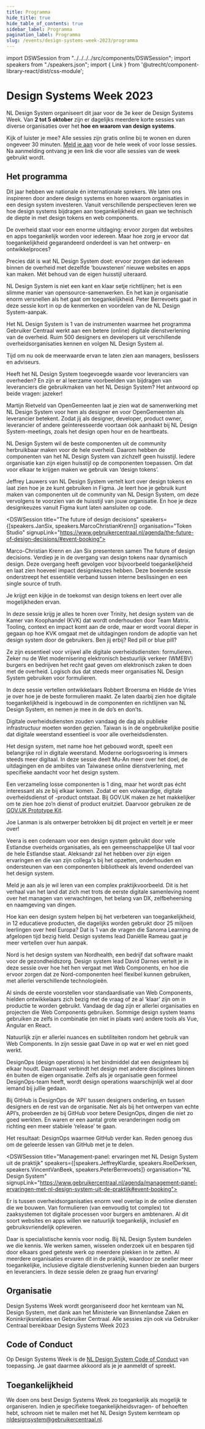 ```yaml
---
title: Programma
hide_title: true
hide_table_of_contents: true
sidebar_label: Programma
pagination_label: Programma
slug: /events/design-systems-week-2023/programma
---
```


import DSWSession from "../../../../src/components/DSWSession";
import speakers from "./speakers.json";
import { Link } from '@utrecht/component-library-react/dist/css-module';

# Design Systems Week 2023

NL Design System organiseert dit jaar voor de 3e keer de Design Systems Week. Van **2 tot 5 oktober** zijn er dagelijks meerdere korte sessies van diverse organisaties over het **hoe en waarom van design systems**.

Kijk of luister je mee? Alle sessies zijn gratis online bij te wonen en duren ongeveer 30 minuten. [Meld je aan](https://www.gebruikercentraal.nl/agenda/design-systems-week-2023/#event-booking) voor de hele week of voor losse sessies. Na aanmelding ontvang je een link die voor alle sessies van de week gebruikt wordt.

## Het programma

Dit jaar hebben we nationale én internationale sprekers. We laten ons inspireren door andere design systems en horen waarom organisaties in een design system investeren. Vanuit verschillende perspectieven leren we hoe design systems bijdragen aan toegankelijkheid en gaan we technisch de diepte in met design tokens en web components.

<DSWSession title="Toe­gan­kelijk­heid verzekeren met NL Design System" speakers={[speakers.PeterBerrevoets]} organisation="NL Design System" signupLink="https://www.gebruikercentraal.nl/agenda/toegankelijkheid-verzekeren-met-nl-design-system#event-booking">

De overheid staat voor een enorme uitdaging: ervoor zorgen dat websites en apps toegankelijk worden voor iedereen. Maar hoe zorg je ervoor dat toegankelijkheid gegarandeerd onderdeel is van het ontwerp- en ontwikkelproces?

Precies dát is wat NL Design System doet: ervoor zorgen dat iedereen binnen de overheid met dezelfde ‘bouwstenen’ nieuwe websites en apps kan maken. Mét behoud van de eigen huisstijl uiteraard.

NL Design System is niet een kant en klaar setje richtlijnen; het is een slimme manier van opensource-samenwerken. En het kan je organisatie enorm versnellen als het gaat om toegankelijkheid. Peter Berrevoets gaat in deze sessie kort in op de kenmerken en voordelen van de NL Design System-aanpak.

Het NL Design System is 1 van de instrumenten waarmee het programma Gebruiker Centraal werkt aan een betere (online) digitale dienstverlening van de overheid. Ruim 500 designers en developers uit verschillende overheidsorganisaties kennen en volgen NL Design System al.

Tijd om nu ook de meerwaarde ervan te laten zien aan managers, beslissers en adviseurs.

</DSWSession>

<DSWSession title="Waarom wij als leverancier werken met NL Design System" speakers={[speakers.MartijnRietveld]} organisation="OpenGemeenten" signupLink="https://www.gebruikercentraal.nl/agenda/waarom-wij-als-leverancier-werken-met-nl-design-system#event-booking">

Heeft het NL Design System toegevoegde waarde voor leveranciers van overheden? En zijn er al leerzame voorbeelden van bijdragen van leveranciers die gebruikmaken van het NL Design System? Het antwoord op beide vragen: jazeker!

Martijn Rietveld van OpenGemeenten laat je zien wat de samenwerking met NL Design System voor hem als designer en voor OpenGemeenten als leverancier betekent. Zodat jij als designer, developer, product owner, leverancier of andere geïnteresseerde voortaan óók aanhaakt bij NL Design System-meetings, zoals het design open hour en de heartbeats.

</DSWSession>

<DSWSession title="Onze componenten, jouw huisstijl: over design tokens" speakers={[speakers.JeffreyLauwers]} organisation="NL Design System" signupLink="https://www.gebruikercentraal.nl/agenda/waarom-wij-als-leverancier-werken-met-nl-design-system#event-booking">

NL Design System wil de beste componenten uit de community herbruikbaar maken voor de hele overheid. Daarom hebben de componenten van het NL Design System van zichzelf geen huisstijl. Iedere organisatie kan zijn eigen huisstijl op de componenten toepassen. Om dat voor elkaar te krijgen maken we gebruik van ‘design tokens’.

Jeffrey Lauwers van NL Design System vertelt kort over design tokens en laat zien hoe je ze kunt gebruiken in Figma. Je leert hoe je gebruik kunt maken van componenten uit de community van NL Design System, om deze vervolgens te voorzien van de huisstijl van jouw organisatie. En hoe je deze designkeuzes vanuit Figma kunt laten aansluiten op code.

</DSWSession>

<DSWSession title="The future of design decisions" speakers={[speakers.JanSix, speakers.MarcoChristianKrenn]} organisation="Token Studio" signupLink="https://www.gebruikercentraal.nl/agenda/the-future-of-design-decisions/#event-booking">

Marco-Christian Krenn en Jan Six presenteren samen The future of design decisions. Verdiep je in de overgang van design tokens naar dynamisch design. Deze overgang heeft gevolgen voor bijvoorbeeld toegankelijkheid en laat zien hoeveel impact designkeuzes hebben. Deze boeiende sessie onderstreept het essentiële verband tussen interne beslissingen en een single source of truth.

Je krijgt een kijkje in de toekomst van design tokens en leert over alle mogelijkheden ervan.

</DSWSession>

<DSWSession title="Trinity: het design system van de KvK" speakers={[speakers.HulyaBozkurt,speakers.JoshuaGrootveld]} organisation="Kamer van Koophandel" signupLink="https://www.gebruikercentraal.nl/agenda/trinity-het-design-system-van-de-kvk#event-booking">

In deze sessie krijg je alles te horen over Trinity, het design system van de Kamer van Koophandel (KVK) dat wordt onderhouden door Team Matrix. Tooling, context en impact komt aan de orde, maar er wordt vooral dieper in gegaan op hoe KVK omgaat met de uitdagingen rondom de adoptie van het design system door de gebruikers. Ben jij erbij? Red pill or blue pill?

</DSWSession>

<DSWSession title="Toegan­kelijke formulieren met NL Design System" speakers={[speakers.RobbertBroersma,speakers.HiddeDeVries]} organisation="NL Design System" signupLink="https://www.gebruikercentraal.nl/agenda/toegankelijke-formulieren-met-nl-design-system#event-booking">

Ze zijn essentieel voor vrijwel alle digitale overheidsdiensten: formulieren. Zeker nu de Wet modernisering elektronisch bestuurlijk verkeer (WMEBV) burgers en bedrijven het recht gaat geven om elektronisch zaken te doen met de overheid. Logisch dus dat steeds meer organisaties NL Design System gebruiken voor formulieren.

In deze sessie vertellen ontwikkelaars Robbert Broersma en Hidde de Vries je over hoe je de beste formulieren maakt. Ze laten daarbij zien hoe digitale toegankelijkheid is ingebouwd in de componenten en richtlijnen van NL Design System, en nemen je mee in de do’s en don’ts.

</DSWSession>

<DSWSession title="Design systems as public infrastructure" speakers={[speakers.MuAnChiou]} organisation=" Public Digital Innovation Space, Cabinet Office, Taiwan" signupLink="https://www.gebruikercentraal.nl/agenda/design-systems-as-public-infrastructure#event-booking">

Digitale overheidsdiensten zouden vandaag de dag als publieke infrastructuur moeten worden gezien. Taiwan is in de ongebruikelijke positie dat digitale weerstand essentieel is voor alle overheidsdiensten.

Het design system, met name hoe het gebouwd wordt, speelt een belangrijke rol in digitale weerstand. Moderne oorlogsvoering is immers steeds meer digitaal. In deze sessie deelt Mu-An meer over het doel, de uitdagingen en de ambiites van Taiwanese online dienstverlening, met specifieke aandacht voor het design system.

</DSWSession>

<DSWSession title="The GOV.UK Prototype Kit" speakers={[speakers.JoeLanman]} organisation="GOV.UK" signupLink="https://www.gebruikercentraal.nl/agenda/the-gov-uk-prototype-kit#event-booking">

Een verzameling losse componenten is 1 ding, maar het wordt pas écht interessant als ze bij elkaar komen. Zodat er een volwaardige, digitale overheidsdienst of -product ontstaat. Bij GOV.UK maken ze het makkelijker om te zien hoe zo’n dienst of product eruitziet. Daarvoor gebruiken ze de [GOV.UK Prototype Kit](https://prototype-kit.service.gov.uk/docs/).

Joe Lanman is als ontwerper betrokken bij dit project en vertelt je er meer over!

</DSWSession>

<DSWSession title="Estonia Design System" speakers={[speakers.AleksandrBeliaev]} organisation="Nortal" signupLink="https://www.gebruikercentraal.nl/agenda/estland-design-system#event-booking">

Veera is een codenaam voor een design system gebruikt door vele Estlandse overheids organisaties, als een gemeenschappelijke UI taal voor de hele Estlandse staat. Aleksandr zal het hebben over zijn eigen ervaringen en die van zijn collega's bij het opzetten, onderhouden en ondersteunen van een componenten bibliotheek als levend onderdeel van het design system.

Meld je aan als je wil leren van een complex praktijkvoorbeeld. Dit is het verhaal van het land dat zich met trots de eerste digitale samenleving noemt over het managen van verwachtingen, het belang van DX, zelfbeheersing en naamgeving van dingen.

</DSWSession>

<DSWSession title="Betere toegankelijkheid met een design system" speakers={[speakers.DanielleRameau]} organisation="Sanoma Learning" signupLink="https://www.gebruikercentraal.nl/agenda/betere-toegankelijkheid-met-een-design-system#event-booking">

Hoe kan een design system helpen bij het verbeteren van toegankelijkheid, in 12 educatieve producten, die dagelijks worden gebruikt door 25 miljoen leerlingen over heel Europa? Dat is 1 van de vragen die Sanoma Learning de afgelopen tijd bezig hield. Design systems lead Daniëlle Rameau gaat je meer vertellen over hun aanpak.

</DSWSession>

<DSWSession title="Design Systems & Web Components: what works & what doesn’t" speakers={[speakers.DavidDarnes]} organisation="Nordhealth" signupLink="https://www.gebruikercentraal.nl/agenda/design-systems-web-components-what-works-what-doesnt#event-booking">

Nord is het design system van Nordhealth, een bedrijf dat software maakt voor de gezondheidszorg. Design system lead David Darnes vertelt je in deze sessie over hoe het hen vergaat met Web Components, en hoe die ervoor zorgen dat ze Nord-componenten heel flexibel kunnen gebruiken, met allerlei verschillende technologieën.

Al sinds de eerste voorstellen voor standaardisatie van Web Components, hielden ontwikkelaars zich bezig met de vraag of ze al ‘klaar’ zijn om in productie te worden gebruikt. Vandaag de dag zijn er allerlei organisaties en projecten die Web Components gebruiken. Sommige design system teams gebruiken ze zelfs in combinatie (en niet in plaats van) andere tools als Vue, Angular en React.

Natuurlijk zijn er allerlei nuances en subtiliteiten rondom het gebruik van Web Components. In zijn sessie gaat Dave in op wat er wel en niet goed werkt.

</DSWSession>

<DSWSession title="DesignOps: designing the API of design teams" speakers={[speakers.InayailiLeon]} organisation="GitHub" signupLink="https://www.gebruikercentraal.nl/agenda/designops-designing-the-api-of-design-teams#event-booking">

DesignOps (design operations) is het bindmiddel dat een designteam bij elkaar houdt. Daarnaast verbindt het design met andere disciplines binnen én buiten de eigen organisatie. Zelfs als je organisatie geen formeel DesignOps-team heeft, wordt design operations waarschijnlijk wel al door iemand bij jullie gedaan.

Bij GitHub is DesignOps de ‘API’ tussen designers onderling, en tussen designers en de rest van de organisatie. Net als bij het ontwerpen van echte API’s, probeerden ze bij GitHub voor betere DesignOps, dingen die niet zo goed werkten. En waren er een aantal grote veranderingen nodig om richting een meer stabiele ‘release’ te gaan.

Het resultaat: DesignOps waarmee GitHub verder kan. Reden genoeg dus om de geleerde lessen van GitHub met je te delen.

</DSWSession>

<DSWSession title="Management-panel: ervaringen met NL Design System uit de praktijk" speakers={[speakers.JeffreyKlardie, speakers.RoelDerksen, speakers.VincentVanBeek, speakers.PeterBerrevoets]} organisation="NL Design System" signupLink="https://www.gebruikercentraal.nl/agenda/management-panel-ervaringen-met-nl-design-system-uit-de-praktijk#event-booking">

Er is tussen overheidsorganisaties enorm veel overlap in de online diensten die we bouwen. Van formulieren (van eenvoudig tot complex) tot zaaksystemen tot digitale processen voor burgers en ambtenaren. Al dit soort websites en apps willen we natuurlijk toegankelijk, inclusief en gebruiksvriendelijk opleveren.

Daar is specialistische kennis voor nodig. Bij NL Design System bundelen we die kennis. We werken samen, wisselen onderzoek uit en besparen tijd door elkaars goed geteste werk op meerdere plekken in te zetten. Al meerdere organisaties ervaren dit in de praktijk, waardoor ze sneller meer toegankelijke, inclusieve digitale dienstverlening kunnen bieden aan burgers en leveranciers. In deze sessie delen ze graag hun ervaring!

</DSWSession>

## Organisatie

Design Systems Week wordt georganiseerd door het kernteam van NL Design System, met dank aan het Ministerie van Binnenlandse Zaken en Koninkrijksrelaties en <Link href="https://www.gebruikercentraal.nl">Gebruiker Centraal</Link>. Alle sessies zijn ook via Gebruiker Centraal bereikbaar <Link href="https://www.gebruikercentraal.nl/design-systems-week/">Design Systems Week 2023</Link>

## Code of Conduct

Op Design Systems Week is de [NL Design System Code of Conduct](https://github.com/nl-design-system/.github/blob/main/CODE_OF_CONDUCT.nl.md) van toepassing. Je gaat daarmee akkoord als je je aanmeldt of spreekt.

## Toegankelijkheid

We doen ons best Design Systems Week zo toegankelijk als mogelijk te organiseren. Indien je specifieke toegankelijkheidsvragen- of behoeften hebt, schroom niet te mailen met het NL Design System kernteam op [nldesignsystem@gebruikercentraal.nl](mailto:nldesignsystem@gebruikercentraal.nl).
